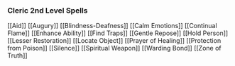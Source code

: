 ### Cleric 2nd Level Spells
[[Aid]]
[[Augury]]
[[Blindness-Deafness]]
[[Calm Emotions]]
[[Continual Flame]]
[[Enhance Ability]]
[[Find Traps]]
[[Gentle Repose]]
[[Hold Person]]
[[Lesser Restoration]]
[[Locate Object]]
[[Prayer of Healing]]
[[Protection from Poison]]
[[Silence]]
[[Spiritual Weapon]]
[[Warding Bond]]
[[Zone of Truth]]